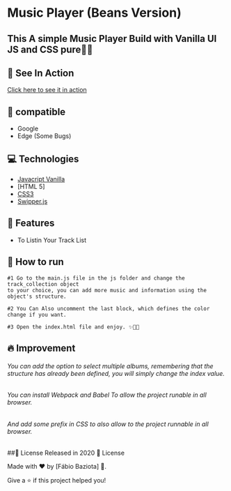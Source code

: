 <h1 align="left"> Music Player (Beans Version) </h1>
<h2 align="left">This A simple Music Player Build with Vanilla UI JS and CSS pure👨‍💻</h2>

## 🚀 See In Action
[Click here to see it in action](https://baziotabeans.github.io/Music-Player/)

## 🤞 compatible 
- Google
- Edge (Some Bugs)

## 💻 Technologies

- [Javacript Vanilla](https://www.w3schools.com/js/)
- [HTML 5]
- [CSS3](https://www.w3schools.com/css/)
- [Swipper.js](https://swiperjs.com/)
## 🚀 Features

- To Listin Your Track List
## 👷 How to run
```
#1 Go to the main.js file in the js folder and change the track_collection object 
to your choice, you can add more music and information using the object's structure.

#2 You Can Also uncomment the last block, which defines the color change if you want.

#3 Open the index.html file and enjoy. ✨🎉😍
```
## 🔥 Improvement
###### You can add the option to select multiple albums, remembering that the structure has already been defined, you will simply change the index value.
###### You can install Webpack and Babel To allow the project runable in all browser.
###### And add some prefix in CSS to also allow to the project runnable in all browser.

##📕 License
Released in 2020 📕 License

Made with ❤ by [Fábio Baziota] 🚀.

Give a ⭐️ if this project helped you!
